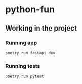 # python-fun

## Working in the project

### Running app
`poetry run fastapi dev`

### Running tests
`poetry run pytest`
